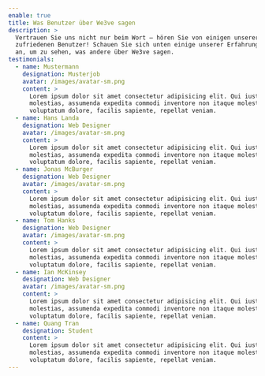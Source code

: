 ```yaml
---
enable: true
title: Was Benutzer über We3ve sagen
description: >
  Vertrauen Sie uns nicht nur beim Wort – hören Sie von einigen unserer
  zufriedenen Benutzer! Schauen Sie sich unten einige unserer Erfahrungsberichte
  an, um zu sehen, was andere über We3ve sagen.
testimonials:
  - name: Mustermann
    designation: Musterjob
    avatar: /images/avatar-sm.png
    content: >
      Lorem ipsum dolor sit amet consectetur adipisicing elit. Qui iusto illo
      molestias, assumenda expedita commodi inventore non itaque molestiae
      voluptatum dolore, facilis sapiente, repellat veniam.
  - name: Hans Landa
    designation: Web Designer
    avatar: /images/avatar-sm.png
    content: >
      Lorem ipsum dolor sit amet consectetur adipisicing elit. Qui iusto illo
      molestias, assumenda expedita commodi inventore non itaque molestiae
      voluptatum dolore, facilis sapiente, repellat veniam.
  - name: Jonas McBurger
    designation: Web Designer
    avatar: /images/avatar-sm.png
    content: >
      Lorem ipsum dolor sit amet consectetur adipisicing elit. Qui iusto illo
      molestias, assumenda expedita commodi inventore non itaque molestiae
      voluptatum dolore, facilis sapiente, repellat veniam.
  - name: Tom Hanks
    designation: Web Designer
    avatar: /images/avatar-sm.png
    content: >
      Lorem ipsum dolor sit amet consectetur adipisicing elit. Qui iusto illo
      molestias, assumenda expedita commodi inventore non itaque molestiae
      voluptatum dolore, facilis sapiente, repellat veniam.
  - name: Ian McKinsey
    designation: Web Designer
    avatar: /images/avatar-sm.png
    content: >
      Lorem ipsum dolor sit amet consectetur adipisicing elit. Qui iusto illo
      molestias, assumenda expedita commodi inventore non itaque molestiae
      voluptatum dolore, facilis sapiente, repellat veniam.
  - name: Quang Tran
    designation: Student
    content: >
      Lorem ipsum dolor sit amet consectetur adipisicing elit. Qui iusto illo
      molestias, assumenda expedita commodi inventore non itaque molestiae
      voluptatum dolore, facilis sapiente, repellat veniam.
---
```


